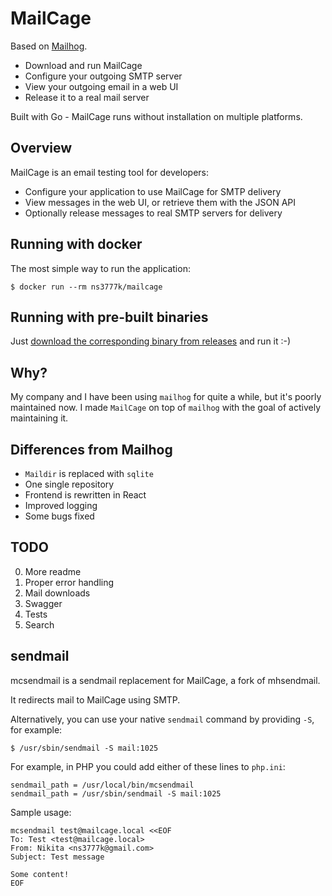 # MailCage

Based on [Mailhog](https://github.com/mailhog/MailHog).

- Download and run MailCage
- Configure your outgoing SMTP server
- View your outgoing email in a web UI
- Release it to a real mail server

Built with Go - MailCage runs without installation on multiple platforms.

## Overview

MailCage is an email testing tool for developers:

- Configure your application to use MailCage for SMTP delivery
- View messages in the web UI, or retrieve them with the JSON API
- Optionally release messages to real SMTP servers for delivery

## Running with docker

The most simple way to run the application:

```shell script
$ docker run --rm ns3777k/mailcage
```

## Running with pre-built binaries

Just [download the corresponding binary from releases](https://github.com/ns3777k/mailcage/releases) and run it :-)

## Why?
My company and I have been using `mailhog` for quite a while, but it's poorly maintained now.
I made `MailCage` on top of `mailhog` with the goal of actively maintaining it.

## Differences from Mailhog
- `Maildir` is replaced with `sqlite`
- One single repository
- Frontend is rewritten in React
- Improved logging
- Some bugs fixed

## TODO
0. More readme
1. Proper error handling
2. Mail downloads
3. Swagger
4. Tests
5. Search

## sendmail

mcsendmail is a sendmail replacement for MailCage, a fork of mhsendmail.

It redirects mail to MailCage using SMTP.

Alternatively, you can use your native `sendmail` command by providing `-S`, for example:

```shell script
$ /usr/sbin/sendmail -S mail:1025
```

For example, in PHP you could add either of these lines to `php.ini`:

```
sendmail_path = /usr/local/bin/mcsendmail
sendmail_path = /usr/sbin/sendmail -S mail:1025
```

Sample usage:

```shell script
mcsendmail test@mailcage.local <<EOF
To: Test <test@mailcage.local>
From: Nikita <ns3777k@gmail.com>
Subject: Test message

Some content!
EOF
```
